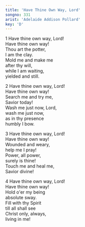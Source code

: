 ```yaml
---
title: 'Have Thine Own Way, Lord'
songno: 331
arist: 'Adelaide Addison Pollard'
key: 'D'
---
```

1 Have thine own way, Lord!  
Have thine own way!  
Thou art the potter,  
I am the clay.  
Mold me and make me  
after thy will,  
while I am waiting,  
yielded and still.  
  
2 Have thine own way, Lord!  
Have thine own way!  
Search me and try me,  
Savior today!  
Wash me just now, Lord,  
wash me just now,  
as in thy presence  
humbly I bow.  
  
3 Have thine own way, Lord!  
Have thine own way!  
Wounded and weary,  
help me I pray!  
Power, all power,  
surely is thine!  
Touch me and heal me,  
Savior divine!  
  
4 Have thine own way, Lord!  
Have thine own way!  
Hold o'er my being  
absolute sway.  
Fill with thy Spirit  
till all shall see  
Christ only, always,  
living in me!  

